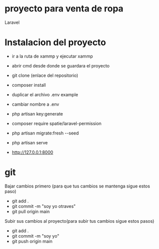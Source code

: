 # proyecto para venta de ropa
Laravel

# Instalacion del proyecto

-   ir a la ruta de xammp y ejecutar xammp
-   abrir cmd desde donde se guardara el proyecto
-   git clone (enlace del repositorio)
-   composer install
-   duplicar el archivo .env example
-   cambiar nombre a .env
-   php artisan key:generate

-   composer require spatie/laravel-permission
-   php artisan migrate:fresh --seed
-   php artisan serve
-   http://127.0.0.1:8000

# git

Bajar cambios primero (para que tus cambios se mantenga sigue estos paso)

-   git add .
-   git commit -m "soy yo otraves"
-   git pull origin main

Subir sus cambios al proyecto(para subir tus cambios sigue estos pasos)

-   git add .
-   git commit -m "soy yo"
-   git push origin main

